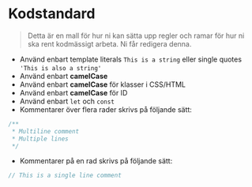 # Kodstandard
> Detta är en mall för hur ni kan sätta upp regler och ramar för hur ni ska rent kodmässigt arbeta. Ni får redigera denna.

* Använd enbart template literals ``This is a string`` eller single quotes `'This is also a string'`
* Använd enbart **camelCase**
* Använd enbart **camelCase** för klasser i CSS/HTML
* Använd enbart **camelCase** för ID
* Använd enbart `let` och `const`
* Kommentarer över flera rader skrivs på följande sätt:
```js
/** 
 * Multiline comment
 * Multiple lines
 */
```
* Kommentarer på en rad skrivs på följande sätt:
```js
// This is a single line comment
```
